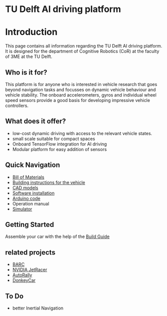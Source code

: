 # TU Delft AI driving platform

# Introduction
This page contains all information regarding the TU Delft AI driving platform. It is designed for the department of Cognitive Robotics (CoR) at the faculty of 3ME at the TU Delft.

## Who is it for?
This platform is for anyone who is interested in vehicle research that goes beyond navigation tasks and focusses on dynamic vehicle behaviour and vehicle stability. The onboard accelerometers, gyros and individual wheel speed sensors provide a good basis for developing impressive vehicle controllers.

## What does it offer?
- low-cost dynamic driving with access to the relevant vehicle states.
- small scale suitable for compact spaces
- Onboard TensorFlow integration for AI driving
- Modular platform for easy addition of sensors




## Quick Navigation
 - [Bill of Materials](https://github.com/robertcornet/TUD_AI_driving/blob/main/documentation/bill_of_materials.md)
 - [Building instructions for the vehicle](https://github.com/robertcornet/TUD_AI_driving/blob/main/documentation/build_guide.md)
 - [CAD models](https://github.com/robertcornet/TUD_AI_driving/tree/main/CAD)
 - [Software installation](https://github.com/robertcornet/TUD_AI_driving/blob/main/documentation/software_setup.md)
 - [Arduino code](https://github.com/robertcornet/TUD_AI_driving/tree/main/Arduino) 
 - Operation manual
 - [Simulator](https://github.com/robertcornet/TUD_AI_driving/tree/main/Simulator)

## Getting Started
Assemble your car with the help of the [Build Guide](https://github.com/robertcornet/TUD_AI_driving/blob/main/documentation/hardware_setup.md)



## related projects
- [BARC](https://github.com/MPC-Berkeley/barc)
- [NVIDIA JetRacer](https://github.com/NVIDIA-AI-IOT/jetracer)
- [AutoRally](https://autorally.github.io/)
- [DonkeyCar](https://www.donkeycar.com/)



## To Do
- better Inertial Navigation
